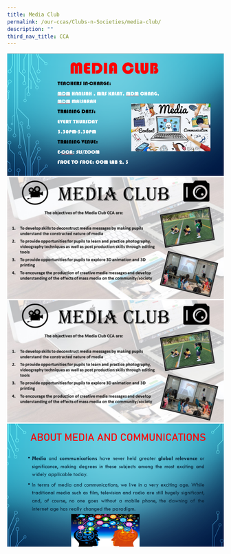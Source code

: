 ```yaml
---
title: Media Club
permalink: /our-ccas/Clubs-n-Societies/media-club/
description: ""
third_nav_title: CCA
---
```



![](/images/media%20club%201.png)
![](/images/media%20club%202.jpg)
![](/images/media%20club%203.jpg)
![](/images/media%20club%202.png)